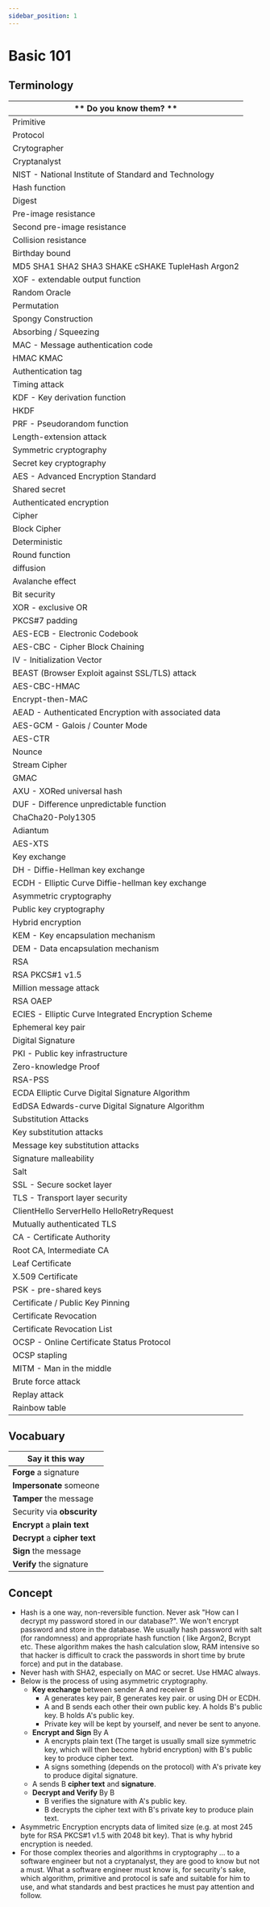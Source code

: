```yaml
---
sidebar_position: 1
---
```


# Basic 101

## Terminology

| ** Do you know them? ** |
| --- |
| Primitive |
| Protocol |
| Crytographer |
| Cryptanalyst |
| NIST - National Institute of Standard and Technology |
| Hash function |
| Digest |
| Pre-image resistance |
| Second pre-image resistance |
| Collision resistance |
| Birthday bound |
| MD5 SHA1 SHA2 SHA3 SHAKE cSHAKE TupleHash Argon2 |
| XOF - extendable output function |
| Random Oracle |
| Permutation |
| Spongy Construction |
| Absorbing / Squeezing |
| MAC - Message authentication code |
| HMAC KMAC |
| Authentication tag |
| Timing attack |
| KDF - Key derivation function |
| HKDF |
| PRF - Pseudorandom function |
| Length-extension attack |
| Symmetric cryptography |
| Secret key cryptography |
| AES - Advanced Encryption Standard |
| Shared secret |
| Authenticated encryption |
| Cipher |
| Block Cipher |
| Deterministic |
| Round function |
| diffusion |
| Avalanche effect |
| Bit security |
| XOR - exclusive OR |
| PKCS#7 padding |
| AES-ECB - Electronic Codebook |
| AES-CBC - Cipher Block Chaining |
| IV - Initialization Vector |
| BEAST (Browser Exploit against SSL/TLS) attack |
| AES-CBC-HMAC |
| Encrypt-then-MAC |
| AEAD - Authenticated Encryption with associated data |
| AES-GCM - Galois / Counter Mode |
| AES-CTR |
| Nounce |
| Stream Cipher |
| GMAC |
| AXU - XORed universal hash |
| DUF - Difference unpredictable function |
| ChaCha20-Poly1305 |
| Adiantum |
| AES-XTS |
| Key exchange |
| DH - Diffie-Hellman key exchange |
| ECDH - Elliptic Curve Diffie-hellman key exchange |
| Asymmetric cryptography |
| Public key cryptography |
| Hybrid encryption |
| KEM - Key encapsulation mechanism |
| DEM - Data encapsulation mechanism |
| RSA |
| RSA PKCS#1 v1.5 |
| Million message attack |
| RSA OAEP |
| ECIES - Elliptic Curve Integrated Encryption Scheme |
| Ephemeral key pair |
| Digital Signature |
| PKI - Public key infrastructure |
| Zero-knowledge Proof |
| RSA-PSS |
| ECDA Elliptic Curve Digital Signature Algorithm |
| EdDSA Edwards-curve Digital Signature Algorithm |
| Substitution Attacks |
| Key substitution attacks |
| Message key substitution attacks |
| Signature malleability |
| Salt |
| SSL - Secure socket layer |
| TLS - Transport layer security |
| ClientHello ServerHello HelloRetryRequest |
| Mutually authenticated TLS |
| CA - Certificate Authority |
| Root CA, Intermediate CA |
| Leaf Certificate |
| X.509 Certificate |
| PSK - pre-shared keys |
| Certificate / Public Key Pinning |
| Certificate Revocation |
| Certificate Revocation List |
| OCSP - Online Certificate Status Protocol |
| OCSP stapling |
| MITM - Man in the middle |
| Brute force attack |
| Replay attack |
| Rainbow table |


## Vocabuary

| **Say it this way**                                        | 
|------------------------------------------------------|
| **Forge** a signature                                |
| **Impersonate** someone                              |
| **Tamper** the message                               |
| Security via **obscurity**                           |
| **Encrypt** a **plain text**                         |
| **Decrypt** a **cipher text**                        |
| **Sign** the message                                 |
| **Verify** the signature                             |

## Concept

- Hash is a one way, non-reversible function. Never ask "How can I decrypt my password stored in our database?". We won't encrypt password and store in the database. We usually hash password with salt (for randomness) and appropriate hash function ( like Argon2, Bcrypt etc. These algorithm makes the hash calculation slow, RAM intensive so that hacker is difficult to crack the passwords in short time by brute force) and put in the database.
- Never hash with SHA2, especially on MAC or secret. Use HMAC always.
- Below is the process of using asymmetric cryptography.
    - **Key exchange** between sender A and receiver B
      - A generates key pair, B generates key pair. or using DH or ECDH.
      - A and B sends each other their own public key. A holds B's public key. B holds A's public key. 
      - Private key will be kept by yourself, and never be sent to anyone.
    - **Encrypt and Sign** By A
      - A encrypts plain text (The target is usually small size symmetric key, which will then become hybrid encryption) with B's public key to produce cipher text.
      - A signs something (depends on the protocol) with A's private key to produce digital signature. 
    - A sends B **cipher text** and **signature**.
    - **Decrypt and Verify** By B   
      - B verifies the signature with A's public key.
      - B decrypts the cipher text with B's private key to produce plain text.   
- Asymmetric Encryption encrypts data of limited size (e.g. at most 245 byte for RSA PKCS#1 v1.5 with 2048 bit key). That is why hybrid encryption is needed.
- For those complex theories and algorithms in cryptography ... to a software engineer but not a cryptanalyst, they are good to know but not a must. What a software engineer must know is, for security's sake, which algorithm, primitive and protocol is safe and suitable for him to use, and what standards and best practices he must pay attention and follow.